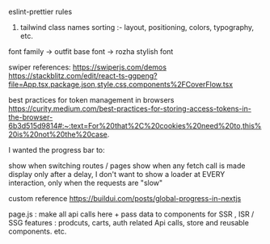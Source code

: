 <!-- SOP -->

eslint-prettier rules

1. tailwind class names sorting :- layout, positioning, colors, typography, etc.

font family
-> outfit base font
-> rozha stylish font

swiper references:
https://swiperjs.com/demos
https://stackblitz.com/edit/react-ts-ggpeng?file=App.tsx,package.json,style.css,components%2FCoverFlow.tsx

best practices for token management in browsers
https://curity.medium.com/best-practices-for-storing-access-tokens-in-the-browser-6b3d515d9814#:~:text=For%20that%2C%20cookies%20need%20to,this%20is%20not%20the%20case.

<!-- nprogress bar -->

I wanted the progress bar to:

show when switching routes / pages
show when any fetch call is made
display only after a delay, I don't want to show a loader at EVERY interaction, only when the requests are "slow"

custom reference https://buildui.com/posts/global-progress-in-nextjs

<!-- Maintain folder structure -->

page.js : make all api calls here + pass data to components for SSR , ISR / SSG
features : prodcuts, carts, auth related Api calls, store and reusable components. etc.

